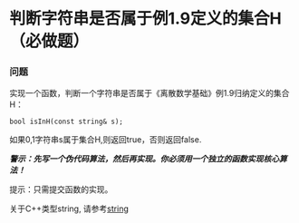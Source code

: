 # 判断字符串是否属于例1.9定义的集合H（必做题）

### 问题
实现一个函数，判断一个字符串是否属于《离散数学基础》例1.9归纳定义的集合H：
```
bool isInH(const string& s);
```
如果0,1字符串s属于集合H,则返回true，否则返回false.

***警示：先写一个伪代码算法，然后再实现。你必须用一个独立的函数实现核心算法！***

提示：只需提交函数的实现。

关于C++类型string, 请参考[string](http://cplusplus.com/reference/string/)